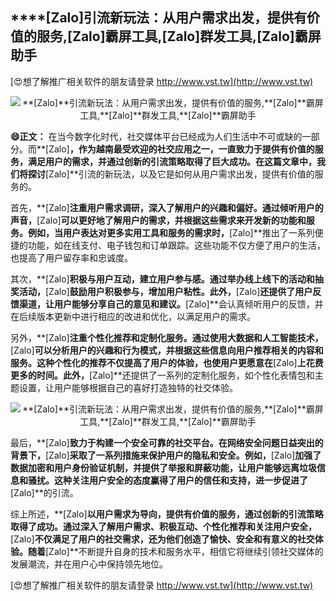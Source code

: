 ## ****[Zalo]**引流新玩法：从用户需求出发，提供有价值的服务,**[Zalo]**霸屏工具,**[Zalo]**群发工具,**[Zalo]**霸屏助手**

[😍想了解推广相关软件的朋友请登录 http://www.vst.tw](http://www.vst.tw)

 <center><img src="https://vst.tw/MP4/tuiguang/png/8.png" alt="**[Zalo]**引流新玩法：从用户需求出发，提供有价值的服务,**[Zalo]**霸屏工具,**[Zalo]**群发工具,**[Zalo]**霸屏助手"></center>

**😄正文：**
在当今数字化时代，社交媒体平台已经成为人们生活中不可或缺的一部分。而**[Zalo]**，作为越南最受欢迎的社交应用之一，一直致力于提供有价值的服务，满足用户的需求，并通过创新的引流策略取得了巨大成功。在这篇文章中，我们将探讨**[Zalo]**引流的新玩法，以及它是如何从用户需求出发，提供有价值的服务的。

首先，**[Zalo]**注重用户需求调研，深入了解用户的兴趣和偏好。通过倾听用户的声音，**[Zalo]**可以更好地了解用户的需求，并根据这些需求来开发新的功能和服务。例如，当用户表达对更多实用工具和服务的需求时，**[Zalo]**推出了一系列便捷的功能，如在线支付、电子钱包和订单跟踪。这些功能不仅方便了用户的生活，也提高了用户留存率和忠诚度。

其次，**[Zalo]**积极与用户互动，建立用户参与感。通过举办线上线下的活动和抽奖活动，**[Zalo]**鼓励用户积极参与，增加用户粘性。此外，**[Zalo]**还提供了用户反馈渠道，让用户能够分享自己的意见和建议。**[Zalo]**会认真倾听用户的反馈，并在后续版本更新中进行相应的改进和优化，以满足用户的需求。

另外，**[Zalo]**注重个性化推荐和定制化服务。通过使用大数据和人工智能技术，**[Zalo]**可以分析用户的兴趣和行为模式，并根据这些信息向用户推荐相关的内容和服务。这种个性化的推荐不仅提高了用户的体验，也使用户更愿意在**[Zalo]**上花费更多的时间。此外，**[Zalo]**还提供了一系列的定制化服务，如个性化表情包和主题设置，让用户能够根据自己的喜好打造独特的社交体验。

 <center><img src="https://vst.tw/MP4/tuiguang/png/3.png" alt="**[Zalo]**引流新玩法：从用户需求出发，提供有价值的服务,**[Zalo]**霸屏工具,**[Zalo]**群发工具,**[Zalo]**霸屏助手"></center>

最后，**[Zalo]**致力于构建一个安全可靠的社交平台。在网络安全问题日益突出的背景下，**[Zalo]**采取了一系列措施来保护用户的隐私和安全。例如，**[Zalo]**加强了数据加密和用户身份验证机制，并提供了举报和屏蔽功能，让用户能够远离垃圾信息和骚扰。这种关注用户安全的态度赢得了用户的信任和支持，进一步促进了**[Zalo]**的引流。

综上所述，**[Zalo]**以用户需求为导向，提供有价值的服务，通过创新的引流策略取得了成功。通过深入了解用户需求、积极互动、个性化推荐和关注用户安全，**[Zalo]**不仅满足了用户的社交需求，还为他们创造了愉快、安全和有意义的社交体验。随着**[Zalo]**不断提升自身的技术和服务水平，相信它将继续引领社交媒体的发展潮流，并在用户心中保持领先地位。

[😍想了解推广相关软件的朋友请登录 http://www.vst.tw](http://www.vst.tw)



